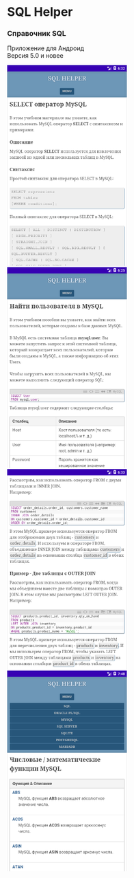 # SQL Helper


### Справочник SQL

Приложение для Андроид  
Версия 5.0 и новее

<img src="img/Screenshot_1677983570.png" alt="Screenshot" width="280">
<img src="img/Screenshot_1677983148.png" alt="Screenshot" width="280">
<img src="img/Screenshot_1677983638.png" alt="Screenshot" width="280">
<img src="img/Screenshot_1677988119.png" alt="Screenshot" width="280">
